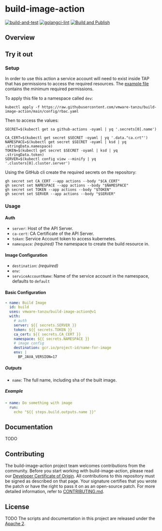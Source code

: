 # build-image-action

[![build-and-test](https://github.com/vmware-tanzu/build-image-action/actions/workflows/build-and-test.yaml/badge.svg)](https://github.com/vmware-tanzu/build-image-action/actions/workflows/build-and-test.yaml)
[![golangci-lint](https://github.com/vmware-tanzu/build-image-action/actions/workflows/golangci-lint.yml/badge.svg)](https://github.com/vmware-tanzu/build-image-action/actions/workflows/golangci-lint.yml)
[![Build and Publish](https://github.com/vmware-tanzu/build-image-action/actions/workflows/publish-image.yaml/badge.svg)](https://github.com/vmware-tanzu/build-image-action/actions/workflows/publish-image.yaml)

## Overview

## Try it out

### Setup

In order to use this action a service account will need to exist inside TAP that has permissions to access the required resources. The 
[example file](https://github.com/vmware-tanzu/build-image-action/blob/main/config/rbac.yaml) contains the minimum required permissions.

To apply this file to a namespace called `dev`:

```
kubectl apply -f https://raw.githubusercontent.com/vmware-tanzu/build-image-action/main/config/rbac.yaml
```

Then to access the values:

```
SECRET=$(kubectl get sa github-actions -oyaml | yq '.secrets[0].name')

CA_CERT=$(kubectl get secret $SECRET -oyaml | yq '.data."ca.crt"')
NAMESPACE=$(kubectl get secret $SECRET -oyaml | ksd | yq .stringData.namespace)
TOKEN=$(kubectl get secret $SECRET -oyaml | ksd | yq .stringData.token)
SERVER=$(kubectl config view --minify | yq '.clusters[0].cluster.server')
```

Using the GitHub cli create the required secrets on the repository:

```
gh secret set CA_CERT --app actions --body "$CA_CERT"
gh secret set NAMESPACE --app actions --body "$NAMESPACE"
gh secret set TOKEN --app actions --body "$TOKEN"
gh secret set SERVER --app actions --body "$SERVER"
``` 

### Usage

#### Auth

  - `server`: Host of the API Server.
  - `ca-cert`: CA Certificate of the API Server.
  - `token`: Service Account token to access kubernetes.
  - `namespace`: _(required)_ The namespace to create the build resource in.

#### Image Configuration

  - `destination`: _(required)_
  - `env`:
  - `serviceAccountName`: Name of the service account in the namespace, defaults to `default`

#### Basic Configuration

```yaml
- name: Build Image
  id: build
  uses: vmware-tanzu/build-image-action@v1
  with:
    # auth
    server: ${{ secrets.SERVER }}
    token: ${{ secrets.TOKEN }}
    ca_cert: ${{ secrets.CA_CERT }}
    namespace: ${{ secrets.NAMESPACE }}
    # image config
    destination: gcr.io/project-id/name-for-image
    env: |
      BP_JAVA_VERSION=17
```

##### Outputs

  - `name`: The full name, including sha of the built image.

##### Example

```yaml
- name: Do something with image
  run:
    echo "${{ steps.build.outputs.name }}"
```

## Documentation

TODO

## Contributing

The build-image-action project team welcomes contributions from the community. Before you start working with build-image-action, please
read our [Developer Certificate of Origin](https://cla.vmware.com/dco). All contributions to this repository must be
signed as described on that page. Your signature certifies that you wrote the patch or have the right to pass it on
as an open-source patch. For more detailed information, refer to [CONTRIBUTING.md](CONTRIBUTING.md).

## License

TODO The scripts and documentation in this project are released under the [Apache 2](LICENSE).
